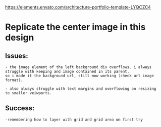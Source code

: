 https://elements.envato.com/architecture-portfolio-template-LYQCZC4

# Replicate the center image in this design

## Issues:
    - the image element of the left background div overflows. i always struggle with keeping and image contained in its parent,
    so i made it the background url, still now working (check url image format).

    - also always struggle with text margins and overflowing on resizing to smaller veiwports.

## Success: 

    -remembering how to layer with grid and grid area on first try